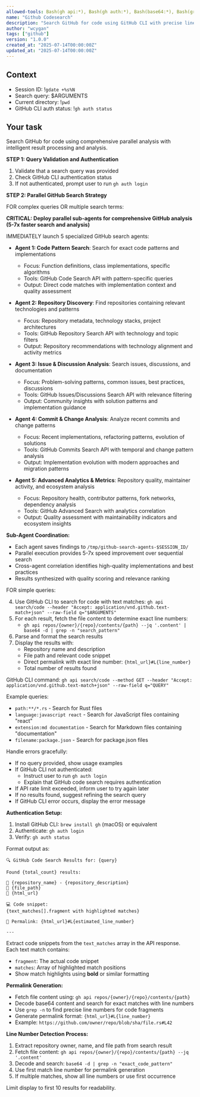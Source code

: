 ```yaml
---
allowed-tools: Bash(gh api:*), Bash(gh auth:*), Bash(base64:*), Bash(grep:*), Bash(head:*)
name: "Github Codesearch"
description: "Search GitHub for code using GitHub CLI with precise line number permalinks"
author: "wcygan"
tags: ["github"]
version: "1.0.0"
created_at: "2025-07-14T00:00:00Z"
updated_at: "2025-07-14T00:00:00Z"
---
```


## Context

- Session ID: !`gdate +%s%N`
- Search query: $ARGUMENTS
- Current directory: !`pwd`
- GitHub CLI auth status: !`gh auth status`

## Your task

Search GitHub for code using comprehensive parallel analysis with intelligent result processing and analysis.

**STEP 1: Query Validation and Authentication**

1. Validate that a search query was provided
2. Check GitHub CLI authentication status
3. If not authenticated, prompt user to run `gh auth login`

**STEP 2: Parallel GitHub Search Strategy**

FOR complex queries OR multiple search terms:

**CRITICAL: Deploy parallel sub-agents for comprehensive GitHub analysis (5-7x faster search and analysis)**

IMMEDIATELY launch 5 specialized GitHub search agents:

- **Agent 1: Code Pattern Search**: Search for exact code patterns and implementations
  - Focus: Function definitions, class implementations, specific algorithms
  - Tools: GitHub Code Search API with pattern-specific queries
  - Output: Direct code matches with implementation context and quality assessment

- **Agent 2: Repository Discovery**: Find repositories containing relevant technologies and patterns
  - Focus: Repository metadata, technology stacks, project architectures
  - Tools: GitHub Repository Search API with technology and topic filters
  - Output: Repository recommendations with technology alignment and activity metrics

- **Agent 3: Issue & Discussion Analysis**: Search issues, discussions, and documentation
  - Focus: Problem-solving patterns, common issues, best practices, discussions
  - Tools: GitHub Issues/Discussions Search API with relevance filtering
  - Output: Community insights with solution patterns and implementation guidance

- **Agent 4: Commit & Change Analysis**: Analyze recent commits and change patterns
  - Focus: Recent implementations, refactoring patterns, evolution of solutions
  - Tools: GitHub Commits Search API with temporal and change pattern analysis
  - Output: Implementation evolution with modern approaches and migration patterns

- **Agent 5: Advanced Analytics & Metrics**: Repository quality, maintainer activity, and ecosystem analysis
  - Focus: Repository health, contributor patterns, fork networks, dependency analysis
  - Tools: GitHub Advanced Search with analytics correlation
  - Output: Quality assessment with maintainability indicators and ecosystem insights

**Sub-Agent Coordination:**

- Each agent saves findings to `/tmp/github-search-agents-$SESSION_ID/`
- Parallel execution provides 5-7x speed improvement over sequential search
- Cross-agent correlation identifies high-quality implementations and best practices
- Results synthesized with quality scoring and relevance ranking

FOR simple queries:

4. Use GitHub CLI to search for code with text matches: `gh api search/code --header "Accept: application/vnd.github.text-match+json" --raw-field q="$ARGUMENTS"`
5. For each result, fetch the file content to determine exact line numbers:
   - `gh api repos/{owner}/{repo}/contents/{path} --jq '.content' | base64 -d | grep -n "search_pattern"`
6. Parse and format the search results
7. Display the results with:
   - Repository name and description
   - File path and relevant code snippet
   - Direct permalink with exact line number: `{html_url}#L{line_number}`
   - Total number of results found

GitHub CLI command: `gh api search/code --method GET --header "Accept: application/vnd.github.text-match+json" --raw-field q="QUERY"`

Example queries:

- `path:**/*.rs` - Search for Rust files
- `language:javascript react` - Search for JavaScript files containing "react"
- `extension:md documentation` - Search for Markdown files containing "documentation"
- `filename:package.json` - Search for package.json files

Handle errors gracefully:

- If no query provided, show usage examples
- If GitHub CLI not authenticated:
  - Instruct user to run `gh auth login`
  - Explain that GitHub code search requires authentication
- If API rate limit exceeded, inform user to try again later
- If no results found, suggest refining the search query
- If GitHub CLI error occurs, display the error message

**Authentication Setup:**

1. Install GitHub CLI: `brew install gh` (macOS) or equivalent
2. Authenticate: `gh auth login`
3. Verify: `gh auth status`

Format output as:

```
🔍 GitHub Code Search Results for: {query}

Found {total_count} results:

📁 {repository_name} - {repository_description}
📄 {file_path}
🔗 {html_url}

💻 Code snippet:
{text_matches[].fragment with highlighted matches}

🔗 Permalink: {html_url}#L{estimated_line_number}

---
```

Extract code snippets from the `text_matches` array in the API response. Each text match contains:

- `fragment`: The actual code snippet
- `matches`: Array of highlighted match positions
- Show match highlights using **bold** or similar formatting

**Permalink Generation:**

- Fetch file content using: `gh api repos/{owner}/{repo}/contents/{path}`
- Decode base64 content and search for exact matches with line numbers
- Use `grep -n` to find precise line numbers for code fragments
- Generate permalink format: `{html_url}#L{line_number}`
- Example: `https://github.com/owner/repo/blob/sha/file.rs#L42`

**Line Number Detection Process:**

1. Extract repository owner, name, and file path from search result
2. Fetch file content: `gh api repos/{owner}/{repo}/contents/{path} --jq '.content'`
3. Decode and search: `base64 -d | grep -n "exact_code_pattern"`
4. Use first match line number for permalink generation
5. If multiple matches, show all line numbers or use first occurrence

Limit display to first 10 results for readability.